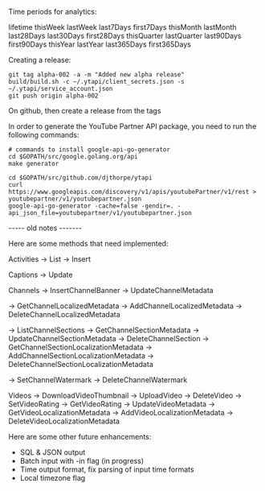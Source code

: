 
Time periods for analytics:

lifetime
thisWeek
lastWeek
last7Days
first7Days
thisMonth
lastMonth
last28Days
last30Days
first28Days
thisQuarter
lastQuarter
last90Days
first90Days
thisYear
lastYear
last365Days
first365Days
<month>


Creating a release:

```
git tag alpha-002 -a -m "Added new alpha release"
build/build.sh -c ~/.ytapi/client_secrets.json -s ~/.ytapi/service_account.json
git push origin alpha-002
```

On github, then create a release from the tags

In order to generate the YouTube Partner API package, you need to run the
following commands:

```
# commands to install google-api-go-generator
cd $GOPATH/src/google.golang.org/api
make generator 

cd $GOPATH/src/github.com/djthorpe/ytapi
curl https://www.googleapis.com/discovery/v1/apis/youtubePartner/v1/rest > youtubepartner/v1/youtubepartner.json
google-api-go-generator -cache=false -gendir=. -api_json_file=youtubepartner/v1/youtubepartner.json
```

----- old notes -------


Here are some methods that need implemented:

Activities
-> List
-> Insert

Captions
-> Update

Channels
-> InsertChannelBanner
-> UpdateChannelMetadata

-> GetChannelLocalizedMetadata
-> AddChannelLocalizedMetadata
-> DeleteChannelLocalizedMetadata

-> ListChannelSections
-> GetChannelSectionMetadata
-> UpdateChannelSectionMetadata
-> DeleteChannelSection
-> GetChannelSectionLocalizationMetadata
-> AddChannelSectionLocalizationMetadata
-> DeleteChannelSectionLocalizationMetadata

-> SetChannelWatermark
-> DeleteChannelWatermark

Videos
-> DownloadVideoThumbnail
-> UploadVideo
-> DeleteVideo
-> SetVideoRating
-> GetVideoRating
-> UpdateVideoMetadata
-> GetVideoLocalizationMetadata
-> AddVideoLocalizationMetadata
-> DeleteVideoLocalizationMetadata

Here are some other future enhancements:

- SQL & JSON output
- Batch input with -in flag (in progress)
- Time output format, fix parsing of input time formats
- Local timezone flag

